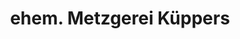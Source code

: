 ---
title: "ehem. Metzgerei Küppers"
url: /duesseldorf/ehem-metzgerei-kueppers/
shop: Leerstehend
---